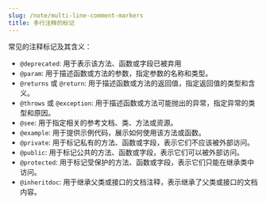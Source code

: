 ```yaml
---
slug: /note/multi-line-comment-markers
title: 多行注释的标记
---
```

常见的注释标记及其含义：

- `@deprecated`: 用于表示该方法、函数或字段已被弃用
- `@param`: 用于描述函数或方法的参数，指定参数的名称和类型。
- `@returns` 或 `@return`: 用于描述函数或方法的返回值，指定返回值的类型和含义。
- `@throws` 或 `@exception`: 用于描述函数或方法可能抛出的异常，指定异常的类型和原因。
- `@see`: 用于指定相关的参考文档、类、方法或资源。
- `@example`: 用于提供示例代码，展示如何使用该方法或函数。
- `@private`: 用于标记私有的方法、函数或字段，表示它们不应该被外部访问。
- `@public`: 用于标记公共的方法、函数或字段，表示它们可以被外部访问。
- `@protected`: 用于标记受保护的方法、函数或字段，表示它们只能在继承类中访问。
- `@inheritdoc`: 用于继承父类或接口的文档注释，表示继承了父类或接口的文档内容。
